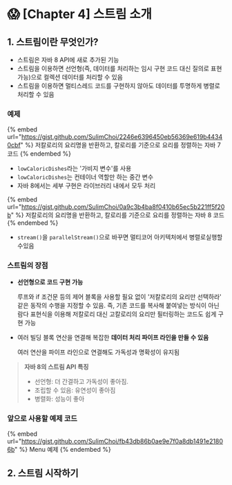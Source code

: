 # 😱 \[Chapter 4] 스트림 소개

## 1. 스트림이란 무엇인가?

* 스트림은 자바 8 API에 새로 추가된 기능
* 스트림을 이용하면 선언형(즉, 데이터를 처리하는 임시 구현 코드 대신 질의로 표현 가능)으로 컬렉션 데이터를 처리할 수 있음
* 스트림을 이용하면 멀티스레드 코드를 구현하지 않아도 데이터를 투명하게 병렬로 처리할 수 있음



### 예제

{% embed url="https://gist.github.com/SulimChoi/2246e6396450eb56369e619b44340cbf" %}
저칼로리의 요리명을 반환하고, 칼로리를 기준으로 요리를 정렬하는 자바 7 코드
{% endembed %}

* `lowCaloricDishes`라는 '가비지 변수'를 사용
* `lowCaloricDishes`는 컨테이너 역할만 하는 중간 변수
* 자바 8에서는 세부 구현은 라이브러리 내에서 모두 처리

{% embed url="https://gist.github.com/SulimChoi/0a9c3b4ba8f0410b65ec5b221ff5f20b" %}
저칼로리의 요리명을 반환하고, 칼로리를 기준으로 요리를 정렬하는 자바 8 코드
{% endembed %}

* `stream()`을 `parallelStream()`으로 바꾸면 멀티코어 아키텍처에서 병렬로실행할수있음

### 스트림의 장점

*   **선언형으로 코드 구현 가능**

    루프와 if 조건문 등의 제어 블록을 사용할 필요 없이 '저칼로리의 요리만 선택하라' 같은 동작의 수행을 지정할 수 있음. 즉, 기존 코드를 복사해 붙여넣는 방식이 아닌 람다 표현식을 이용해 저칼로리 대신 고칼로리의 요리만 필터링하는 코드도 쉽게 구현 가능
*   여러 빌딩 블록 연산을 연결해 복잡한 **데이터 처리 파이프 라인을 만들 수 있음**

    여러 연산을 파이프 라인으로 연결해도 가독성과 명확성이 유지됨



> **자바 8의 스트림 API 특징**
>
> * 선언형: 더 간결하고 가독성이 좋아짐.
> * 조립할 수 있음: 유연성이 좋아짐
> * 병렬화: 성능이 좋아



### 앞으로 사용할 예제 코드

{% embed url="https://gist.github.com/SulimChoi/fb43db86b0ae9e7f0a8db1491e21806b" %}
Menu 예제
{% endembed %}

## 2. 스트림 시작하기

